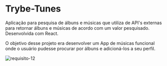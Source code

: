 # Trybe-Tunes
Aplicação para pesquisa de álbuns e músicas que utiliza de API's externas para retornar álbuns e músicas de acordo com um valor pesquisado. Desenvolvida com React.

O objetivo desse projeto era desenvolver um App de músicas funcional onde o usuário pudesse procurar por álbuns e adicioná-los a seu perfil.

![requisito-12](images/requisito12.gif)

